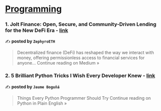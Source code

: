 
<h1><a href=https://medium.com/tag/programming/recommended target="_blank" rel="noopener noreferrer">Programming</a></h1>
<h3>1. Jolt Finance: Open, Secure, and Community-Driven Lending for the New DeFi Era - <a href="https://medium.com/@ZephyroETH/jolt-finance-open-secure-and-community-driven-lending-for-the-new-defi-era-52192e05dc4f?source=rss------programming-5" target="_blank" rel="noopener noreferrer">link</a></h3>

✍️ **posted by `ZephyroETH`**

<blockquote>Decentralized finance (DeFi) has reshaped the way we interact with money, offering permissionless access to financial services for anyone…
Continue reading on Medium »</blockquote>

<h3>2. 5 Brilliant Python Tricks I Wish Every Developer Knew - <a href="https://python.plainenglish.io/5-brilliant-python-tricks-i-wish-every-developer-knew-6356cd8aec87?source=rss------programming-5" target="_blank" rel="noopener noreferrer">link</a></h3>

✍️ **posted by `Jaume Boguñá`**

<blockquote>Things Every Python Programmer Should Try
Continue reading on Python in Plain English »</blockquote>

